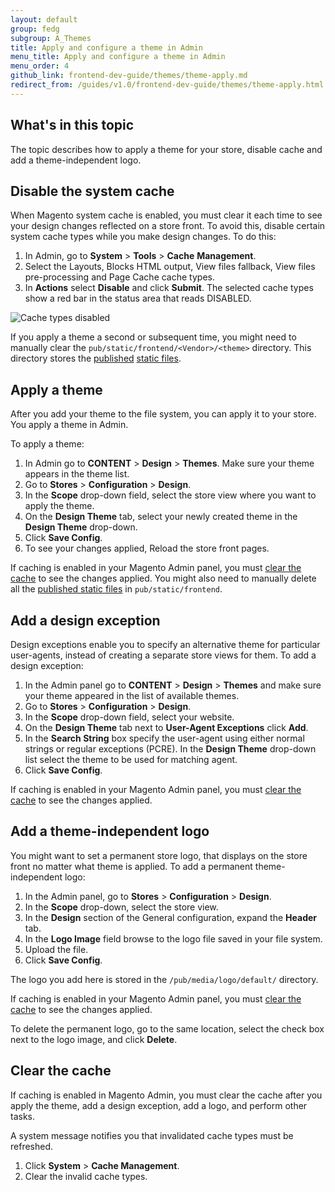 ```yaml
---
layout: default
group: fedg
subgroup: A_Themes
title: Apply and configure a theme in Admin
menu_title: Apply and configure a theme in Admin
menu_order: 4
github_link: frontend-dev-guide/themes/theme-apply.md
redirect_from: /guides/v1.0/frontend-dev-guide/themes/theme-apply.html
---
```


<h2 id="theme-apply-overview">What's in this topic</h2>
The topic describes how to apply a theme for your store, disable cache and add a theme-independent logo.

<h2 id="theme-apply-cache">Disable the system cache</h2>

When Magento system cache is enabled, you must clear it each time to see your design changes reflected on a store front. To avoid this, disable certain system cache types while you make design changes.
To do this:

1. In Admin, go to **System** > **Tools** > **Cache** **Management**.
2. Select the Layouts, Blocks HTML output, View files fallback, View files pre-processing and Page Cache cache types.
2. In **Actions** select **Disable** and click **Submit**. The selected cache types show a red bar in the status area that reads DISABLED.
<p><img src="{{ site.baseurl }}common/images/cache.png" alt="Cache types disabled"></p>


<div class="bs-callout bs-callout-info" id="info">
  <p>If you apply a theme a second or subsequent time, you might need to manually clear the <code>pub/static/frontend/&lt;Vendor&gt;/&lt;theme&gt;</code> directory. This directory stores the <a href="{{site.gdeurl}}architecture/view/static-process.html#publish-static-view-files" target="_blank">published</a> <a href="{{site.gdeurl}}frontend-dev-guide/themes/theme-structure.html#theme-structure-pub" target="_blank">static files</a>.</p>
</div>


<h2 id="theme-apply-apply">Apply a theme</h2>
After you add your theme to the file system<!--ADDLINK -->, you can apply it to your store. You apply a theme in Admin.

To apply a theme:

1. In Admin go to **CONTENT** > **Design** > **Themes**. Make sure your theme appears in the theme list.
2. Go to **Stores** > **Configuration** > **Design**.
3. In the **Scope** drop-down field, select the store view where you want to apply the theme.
4. On the **Design Theme** tab, select your newly created theme in the **Design Theme** drop-down.
5. Click **Save Config**.
6. To see your changes applied, Reload the store front pages.

If caching is enabled in your Magento Admin panel, you must <a href="#theme-apply-clear">clear the cache</a> to see the changes applied. You might also need to manually delete all the <a href="{{site.gdeurl}}architecture/view/static-process.html#publish-static-view-files" target="_blank">published static files</a> in `pub/static/frontend`. 
<!--ADDLINK-->

<h2 id="theme-apply-except">Add a design exception</h2>
Design exceptions enable you to specify an alternative theme for particular user-agents, instead of creating a separate store views for them.
To add a design exception:

1. In the Admin panel go to **CONTENT** > **Design** > **Themes** and make sure your theme appeared in the list of available themes.
2. Go to **Stores** > **Configuration** > **Design**.
3. In the **Scope** drop-down field, select your website.
4. On the **Design Theme** tab next to **User-Agent Exceptions** click **Add**.
5. In the **Search String** box specify the user-agent using either normal strings or regular exceptions (PCRE). In the **Design Theme** drop-down list select the theme to be used for matching agent.
6. Click **Save Config**.

If caching is enabled in your Magento Admin panel, you must <a href="#theme-apply-clear">clear the cache</a> to see the changes applied.


<h2 id="theme-apply-logo">Add a theme-independent logo</h2>
You might want to set a permanent store logo, that displays on the store front no matter what theme is applied.
To add a permanent theme-independent logo:

1. In the Admin panel, go to **Stores** > **Configuration** > **Design**.
2. In the **Scope** drop-down, select the store view.
3. In the **Design** section of the General configuration, expand the **Header** tab.
4. In the **Logo Image** field browse to the logo file saved in your file system.
6. Upload the file.
7. Click **Save Config**.

The logo you add here is stored in the `/pub/media/logo/default/` directory.


If caching is enabled in your Magento Admin panel, you must <a href="#theme-apply-clear">clear the cache</a> to see the changes applied.
<!--ADDLINK-->


<div class="bs-callout bs-callout-warning" id="warning">
  <p>To delete the permanent logo, go to the same location, select the check box next to the logo image, and click <b>Delete</b>.</p>
</div>

<h2 id="theme-apply-clear">Clear the cache</h2>
If caching is enabled in Magento Admin, you must clear the cache after you apply the theme, add a design exception, add a logo, and perform other tasks.

A system message notifies you that invalidated cache types must be refreshed.

1.	Click **System** > **Cache Management**.
2.	Clear the invalid cache types.



